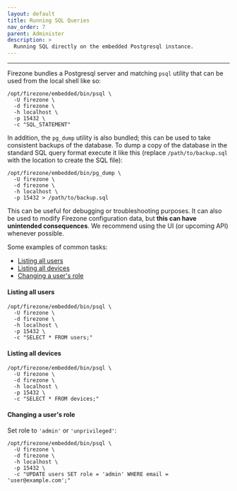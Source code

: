 ```yaml
---
layout: default
title: Running SQL Queries
nav_order: 7
parent: Administer
description: >
  Running SQL directly on the embedded Postgresql instance.
---
```

---

Firezone bundles a Postgresql server and matching `psql` utility that can be
used from the local shell like so:

```shell
/opt/firezone/embedded/bin/psql \
  -U firezone \
  -d firezone \
  -h localhost \
  -p 15432 \
  -c "SQL_STATEMENT"
```

In addition, the `pg_dump` utility is also bundled; this can be used to take
consistent backups of the database. To dump a copy of the database in the
standard SQL query format execute it like this (replace `/path/to/backup.sql`
with the location to create the SQL file):

```shell
/opt/firezone/embedded/bin/pg_dump \
  -U firezone \
  -d firezone \
  -h localhost \
  -p 15432 > /path/to/backup.sql
```

This can be useful for debugging or troubleshooting purposes. It can also be
used to modify Firezone configuration data, but **this can have unintended
consequences**. We recommend using the UI (or upcoming API) <!-- XXX: Remove
"upcoming API" when API is implemented --> whenever possible.

Some examples of common tasks:

* [Listing all users](#listing-all-users)
* [Listing all devices](#listing-all-devices)
* [Changing a user's role](#changing-a-users-role)

#### Listing all users

```shell
/opt/firezone/embedded/bin/psql \
  -U firezone \
  -d firezone \
  -h localhost \
  -p 15432 \
  -c "SELECT * FROM users;"
```

#### Listing all devices

```shell
/opt/firezone/embedded/bin/psql \
  -U firezone \
  -d firezone \
  -h localhost \
  -p 15432 \
  -c "SELECT * FROM devices;"
```

#### Changing a user's role

Set role to `'admin'` or `'unprivileged'`:

```shell
/opt/firezone/embedded/bin/psql \
  -U firezone \
  -d firezone \
  -h localhost \
  -p 15432 \
  -c "UPDATE users SET role = 'admin' WHERE email = 'user@example.com';"
```
